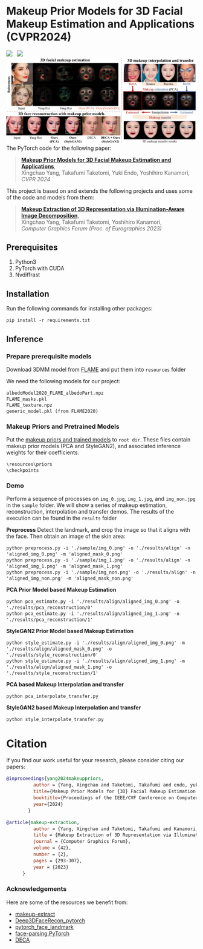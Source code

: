 # Makeup Prior Models for 3D Facial Makeup Estimation and Applications (CVPR2024)
<a href='https://arxiv.org/abs/2403.17761'><img src='https://img.shields.io/badge/ArXiv-PDF-red'></a> &nbsp; 
<a href='https://yangxingchao.github.io/makeup-priors-page/'><img src='https://img.shields.io/badge/Project-Page-Green'></a> &nbsp; 
![Overview](fig/teaser.jpg)
The PyTorch code for the following paper:
> [**Makeup Prior Models for 3D Facial Makeup Estimation and Applications**](https://yangxingchao.github.io/makeup-priors-page),  
> Xingchao Yang, Takafumi Taketomi, Yuki Endo, Yoshihiro Kanamori,   
> *CVPR 2024*

This project is based on and extends the following projects and uses some of the code and models from them:
> [**Makeup Extraction of 3D Representation via Illumination-Aware Image Decomposition**](https://yangxingchao.github.io/makeup-extract-page),  
> Xingchao Yang, Takafumi Taketomi, Yoshihiro Kanamori,   
> *Computer Graphics Forum (Proc. of Eurographics 2023)*

## Prerequisites
1. Python3
2. PyTorch with CUDA
4. Nvdiffrast

## Installation
Run the following commands for installing other packages:
```
pip install -r requirements.txt
```

## Inference
### Prepare prerequisite models
Download 3DMM model from [FLAME](https://flame.is.tue.mpg.de/) and put them into ```resources``` folder

We need the following models for our project:
```
albedoModel2020_FLAME_albedoPart.npz
FLAME_masks.pkl
FLAME_texture.npz
generic_model.pkl (from FLAME2020)
```

### Makeup Priors and Pretrained Models
Put the [makeup priors and trained models](https://drive.google.com/drive/folders/1Pe2M3TYmFJ0CGEq_QFUgNvqs_1OtQ5QY?usp=sharing) to ```root dir```.
These files contain makeup prior models (PCA and StyleGAN2), and associated inference weights for their coefficients.
```
\resources\priors
\checkpoints
```

### Demo  
Perform a sequence of processes on ```img_0.jpg```, ```img_1.jpg```, and ```img_non.jpg``` in the ```sample``` folder.
We will show a series of makeup estimation, reconstruction, interpolation and transfer demos.
The results of the execution can be found in the ```results``` folder

**Preprocess** 
   Detect the landmark, and crop the image so that it aligns with the face. Then obtain an image of the skin area:
```
python preprocess.py -i './sample/img_0.png' -o './results/align' -n 'aligned_img_0.png' -m 'aligned_mask_0.png'
python preprocess.py -i './sample/img_1.png' -o './results/align' -n 'aligned_img_1.png' -m 'aligned_mask_1.png'
python preprocess.py -i './sample/img_non.png' -o './results/align' -n 'aligned_img_non.png' -m 'aligned_mask_non.png'
```

**PCA Prior Model based Makeup Estimation**
```
python pca_estimate.py -i './results/align/aligned_img_0.png' -o './results/pca_reconstruction/0'
python pca_estimate.py -i './results/align/aligned_img_1.png' -o './results/pca_reconstruction/1'
```

**StyleGAN2 Prior Model based Makeup Estimation**
```
python style_estimate.py -i './results/align/aligned_img_0.png' -m './results/align/aligned_mask_0.png' -o './results/style_reconstruction/0'
python style_estimate.py -i './results/align/aligned_img_1.png' -m './results/align/aligned_mask_1.png' -o './results/style_reconstruction/1'
```

**PCA based Makeup Interpolation and transfer**
```
python pca_interpolate_transfer.py
```

**StyleGAN2 based Makeup Interpolation and transfer**
```
python style_interpolate_transfer.py
```


# Citation
If you find our work useful for your research, please consider citing our papers:
```bibtex
@inproceedings{yang2024makeuppriors,
          author = {Yang, Xingchao and Taketomi, Takafumi and endo, yuki and Kanamori, Yoshihiro},
          title={Makeup Prior Models for {3D} Facial Makeup Estimation and Applications},
          booktitle={Proceedings of the IEEE/CVF Conference on Computer Vision and Pattern Recognition (CVPR)},
          year={2024}
        }
```
```bibtex
@article{makeup-extraction,
          author = {Yang, Xingchao and Taketomi, Takafumi and Kanamori, Yoshihiro},
          title = {Makeup Extraction of 3D Representation via Illumination-Aware Image Decomposition},
          journal = {Computer Graphics Forum},
          volume = {42},
          number = {2},
          pages = {293-307},
          year = {2023}
      }
```

### Acknowledgements
Here are some of the resources we benefit from:
* [makeup-extract](https://github.com/YangXingchao/makeup-extract)
* [Deep3DFaceRecon_pytorch](https://github.com/sicxu/Deep3DFaceRecon_pytorch)
* [pytorch_face_landmark](https://github.com/cunjian/pytorch_face_landmark)
* [face-parsing.PyTorch](https://github.com/zllrunning/face-parsing.PyTorch)
* [DECA](https://github.com/yfeng95/DECA)

